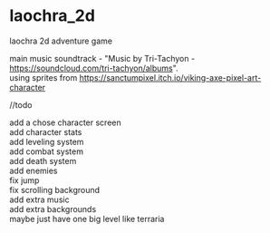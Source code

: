 # laochra_2d <br />
laochra 2d adventure game <br />

main music soundtrack - "Music by Tri-Tachyon - https://soundcloud.com/tri-tachyon/albums". <br />
using sprites from https://sanctumpixel.itch.io/viking-axe-pixel-art-character <br />


//todo

add a chose character screen <br />
add character stats <br />
add leveling system <br />
add combat system <br />
add death system <br />
add enemies <br />
fix jump <br />
fix scrolling background <br />
add extra music <br />
add extra backgrounds <br />
maybe just have one big level like terraria <br />
